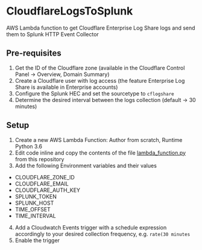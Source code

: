 # CloudflareLogsToSplunk
AWS Lambda function to get Cloudflare Enterprise Log Share logs and send them to Splunk HTTP Event Collector 

## Pre-requisites
1. Get the ID of the Cloudflare zone (available in the Cloudflare Control Panel -> Overview, Domain Summary)
2. Create a Cloudflare user with log access (the feature Enterprise Log Share is available in Enterprise accounts)
3. Configure the Splunk HEC and set the sourcetype to `cflogshare`
4. Determine the desired interval between the logs collection (default -> 30 minutes)

## Setup
1. Create a new AWS Lambda Function: Author from scratch, Runtime Python 3.6
2. Edit code inline and copy the contents of the file [lambda_function.py](lambda_function.py) from this repository
3. Add the following Environment variables and their values
  - CLOUDFLARE_ZONE_ID
  - CLOUDFLARE_EMAIL
  - CLOUDFLARE_AUTH_KEY 
  - SPLUNK_TOKEN
  - SPLUNK_HOST
  - TIME_OFFSET
  - TIME_INTERVAL
4. Add a Cloudwatch Events trigger with a schedule expression accordingly to your desired collection frequency, e.g. `rate(30 minutes`
5. Enable the trigger
